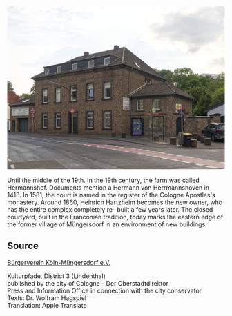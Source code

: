 ![Hartzheim-Hof](./images/05315000-b03-t03/p3.17.jpg)

Until the middle of the 19th. In the 19th century, the farm was called Hermannshof. Documents mention a Hermann von Herrmannshoven in 1418. In 1581, the court is named in the register of the Cologne Apostles's monastery. Around 1860, Heinrich Hartzheim becomes the new owner, who has the entire complex completely re- built a few years later. The closed courtyard, built in the Franconian tradition, today marks the eastern edge of the former village of Müngersdorf in an environment of new buildings.

## Source

[Bürgerverein Köln-Müngersdorf e.V.](https://www.buergerverein-koeln-muengersdorf.de/)

Kulturpfade, District 3 (Lindenthal)  
published by the city of Cologne - Der Oberstadtdirektor  
Press and Information Office in connection with the city conservator  
Texts: Dr. Wolfram Hagspiel  
Translation: Apple Translate